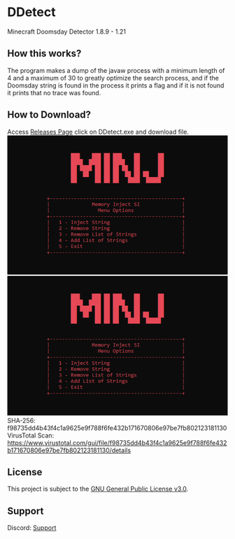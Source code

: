 # DDetect
Minecraft Doomsday Detector 1.8.9 - 1.21

## How this works?
The program makes a dump of the javaw process with a minimum length of 4 and a maximum of 30 to greatly optimize the search process, and if the Doomsday string is found in the process it prints a flag and if it is not found it prints that no trace was found.

## How to Download?
Access <a href="/releases/tag/Releases">Releases Page</a> click on DDetect.exe and download file.
![](https://github.com/kahzgbb/Minj/blob/main/print.png?raw=true)
![](https://github.com/kahzgbb/Minj/blob/main/print.png?raw=true)
<br>
SHA-256: f98735dd4b43f4c1a9625e9f788f6fe432b171670806e97be7fb802123181130
VirusTotal Scan: https://www.virustotal.com/gui/file/f98735dd4b43f4c1a9625e9f788f6fe432b171670806e97be7fb802123181130/details
## License
This project is subject to the [GNU General Public License v3.0](LICENSE). 

## Support
Discord: [Support](https://discord.gg/9sWEa5DeP8)
